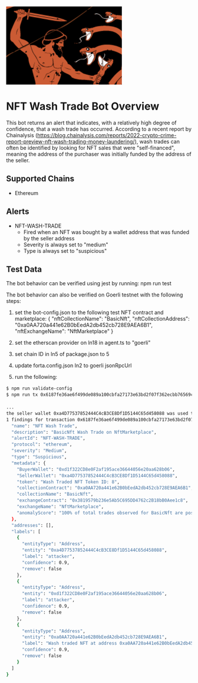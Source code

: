 ![hydra](./images/defender.png)

# NFT Wash Trade Bot Overview

This bot returns an alert that indicates, with a relatively high degree of confidence, that a wash trade has occurred. According to a recent report by Chainalysis (https://blog.chainalysis.com/reports/2022-crypto-crime-report-preview-nft-wash-trading-money-laundering/), wash trades can often be identified by looking for NFT sales that were "self-financed", meaning the address of the purchaser was initially funded by the address of the seller.

## Supported Chains

- Ethereum

## Alerts

- NFT-WASH-TRADE
  - Fired when an NFT was bought by a wallet address that was funded by the seller address
  - Severity is always set to "medium"
  - Type is always set to "suspicious"

## Test Data

The bot behavior can be verified using jest by running: npm run test

The bot behavior can also be verified on Goerli testnet with the following steps:

1. set the bot-config.json to the following test NFT contract and marketplace:
   {
   "nftCollectionName": "BasicNft",
   "nftCollectionAddress": "0xa0AA720a441e62B0bEedA2db452cb728E9AEA6B1",
   "nftExchangeName": "NftMarketplace"
   }

2. set the etherscan provider on ln18 in agent.ts to "goerli"
3. set chain ID in ln5 of package.json to 5
4. update forta.config.json ln2 to goerli jsonRpcUrl
5. run the following:

```bash
$ npm run validate-config
$ npm run tx 0x6187fe36ae6f499de089a100cbfa27173e63bd2f07f362ecbb76569c0e99e620

...
the seller wallet 0xa4D77537852444C4cB3CE8Df1D5144C65d458088 was used to fund the buyer wallet 0xd1f322CD8e0F2af195ace36644056e20aa628b06
1 findings for transaction 0x6187fe36ae6f499de089a100cbfa27173e63bd2f07f362ecbb76569c0e99e620 {
  "name": "NFT Wash Trade",
  "description": "BasicNft Wash Trade on NftMarketplace",
  "alertId": "NFT-WASH-TRADE",
  "protocol": "ethereum",
  "severity": "Medium",
  "type": "Suspicious",
  "metadata": {
    "BuyerWallet": "0xd1f322CD8e0F2af195ace36644056e20aa628b06",
    "SellerWallet": "0xa4D77537852444C4cB3CE8Df1D5144C65d458088",
    "token": "Wash Traded NFT Token ID: 8",
    "collectionContract": "0xa0AA720a441e62B0bEedA2db452cb728E9AEA6B1",
    "collectionName": "BasicNft",
    "exchangeContract": "0x3819579b236e5Ab5C695DD4762c2B18bB0Aee1c8",
    "exchangeName": "NftMarketplace",
    "anomalyScore": "100% of total trades observed for BasicNft are possible wash trades"
  },
  "addresses": [],
  "labels": [
    {
      "entityType": "Address",
      "entity": "0xa4D77537852444C4cB3CE8Df1D5144C65d458088",
      "label": "attacker",
      "confidence": 0.9,
      "remove": false
    },
    {
      "entityType": "Address",
      "entity": "0xd1f322CD8e0F2af195ace36644056e20aa628b06",
      "label": "attacker",
      "confidence": 0.9,
      "remove": false
    },
    {
      "entityType": "Address",
      "entity": "0xa0AA720a441e62B0bEedA2db452cb728E9AEA6B1",
      "label": "Wash traded NFT at address 0xa0AA720a441e62B0bEedA2db452cb728E9AEA6B1 with Token ID 8",
      "confidence": 0.9,
      "remove": false
    }
  ]
}
```
